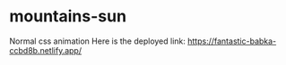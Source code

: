 # mountains-sun
Normal css animation
Here is the deployed link:
https://fantastic-babka-ccbd8b.netlify.app/
